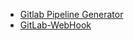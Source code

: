 - [Gitlab Pipeline Generator](https://github.com/jamalshahverdiev/gitlab-pipeline-generator/tree/main/gitlab-pipeline-generator)
- [GitLab-WebHook](https://github.com/jamalshahverdiev/gitlab/tree/main/webhooks)
